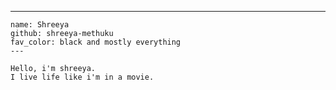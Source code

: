 ---
    name: Shreeya
    github: shreeya-methuku
    fav_color: black and mostly everything
    ---

    Hello, i'm shreeya.
    I live life like i'm in a movie.